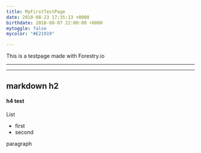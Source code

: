 ```yaml
---
title: MyFirstTestPage
date: 2018-08-23 17:35:13 +0000
birthdate: 2018-08-07 22:00:00 +0000
mytoggle: false
mycolor: "#E21919"

---
```

This is a testpage made with Forestry.io

***

***

## markdown h2

#### h4 test

List

* first
* second

paragraph